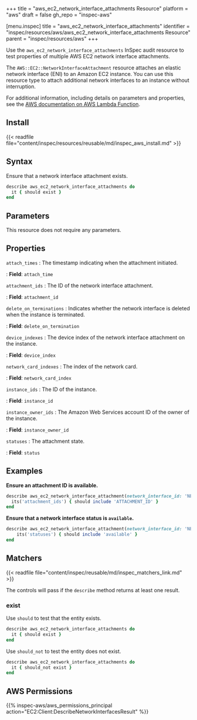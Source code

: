 +++
title = "aws_ec2_network_interface_attachments Resource"
platform = "aws"
draft = false
gh_repo = "inspec-aws"

[menu.inspec]
title = "aws_ec2_network_interface_attachments"
identifier = "inspec/resources/aws/aws_ec2_network_interface_attachments Resource"
parent = "inspec/resources/aws"
+++

Use the `aws_ec2_network_interface_attachments` InSpec audit resource to test properties of multiple AWS EC2 network interface attachments.

The `AWS::EC2::NetworkInterfaceAttachment` resource attaches an elastic network interface (ENI) to an Amazon EC2 instance. You can use this resource type to attach additional network interfaces to an instance without interruption.

For additional information, including details on parameters and properties, see the [AWS documentation on AWS Lambda Function](https://docs.aws.amazon.com/AWSCloudFormation/latest/UserGuide/aws-resource-lambda-function.html).

## Install

{{< readfile file="content/inspec/resources/reusable/md/inspec_aws_install.md" >}}

## Syntax

Ensure that a network interface attachment exists.

```ruby
describe aws_ec2_network_interface_attachments do
  it { should exist }
end
```

## Parameters

This resource does not require any parameters.

## Properties

`attach_times`
: The timestamp indicating when the attachment initiated.

: **Field**: `attach_time`

`attachment_ids`
: The ID of the network interface attachment.

: **Field**: `attachment_id`

`delete_on_terminations`
: Indicates whether the network interface is deleted when the instance is terminated.

: **Field**: `delete_on_termination`

`device_indexes`
: The device index of the network interface attachment on the instance.

: **Field**: `device_index`

`network_card_indexes`
: The index of the network card.

: **Field**: `network_card_index`

`instance_ids`
: The ID of the instance.

: **Field**: `instance_id`

`instance_owner_ids`
: The Amazon Web Services account ID of the owner of the instance.

: **Field**: `instance_owner_id`

`statuses`
: The attachment state.

: **Field**: `status`

## Examples

**Ensure an attachment ID is available.**

```ruby
describe aws_ec2_network_interface_attachment(network_interface_id: 'NETWORK_INTERFACE_ID') do
  its('attachment_ids') { should include 'ATTACHMENT_ID' }
end
```

**Ensure that a network interface status is `available`.**

```ruby
describe aws_ec2_network_interface_attachment(network_interface_id: 'NETWORK_INTERFACE_ID') do
    its('statuses') { should include 'available' }
end
```

## Matchers

{{< readfile file="content/inspec/reusable/md/inspec_matchers_link.md" >}}

The controls will pass if the `describe` method returns at least one result.

### exist

Use `should` to test that the entity exists.

```ruby
describe aws_ec2_network_interface_attachments do
  it { should exist }
end
```

Use `should_not` to test the entity does not exist.

```ruby
describe aws_ec2_network_interface_attachments do
  it { should_not exist }
end
```

## AWS Permissions

{{% inspec-aws/aws_permissions_principal action="EC2:Client:DescribeNetworkInterfacesResult" %}}
